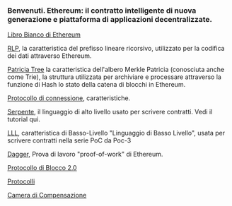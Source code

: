 ### Benvenuti. Ethereum: il contratto intelligente di nuova generazione e piattaforma di applicazioni decentralizzate.

[Libro Bianco di Ethereum](https://google.it)

[RLP](https://google.it), la caratteristica del prefisso lineare ricorsivo, utilizzato per la codifica dei dati attraverso Ethereum.

[Patricia Tree](https://google.it) la caratteristica dell'albero Merkle Patricia  (conosciuta anche come Trie), la struttura utilizzata per archiviare e  processare attraverso la funzione di Hash lo stato della catena di blocchi in Ethereum.

[Protocollo di connessione](https://google.it), caratteristiche.

[Serpente](https://google.it), il linguaggio di alto livello usato per scrivere contratti. Vedi il tutorial qui.

[LLL](https://google.it), caratteristica di Basso-Livello "Linguaggio di Basso Livello", usata per scrivere contratti nella serie PoC da Poc-3

[Dagger](https://google.com), Prova di lavoro "proof-of-work" di Ethereum.

[Protocollo di Blocco 2.0](https://google.it)

[Protocolli](https://google.it)

[Camera di Compensazione](https://google.it)